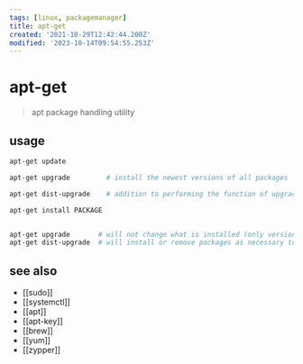 ```yaml
---
tags: [linux, packagemanager]
title: apt-get
created: '2021-10-29T12:42:44.200Z'
modified: '2023-10-14T09:54:55.253Z'
---
```


# apt-get

> apt package handling utility

## usage

```sh
apt-get update

apt-get upgrade         # install the newest versions of all packages

apt-get dist-upgrade    # addition to performing the function of upgrade, also intelligently handles changing dependencies with new versions

apt-get install PACKAGE


apt-get upgrade       # will not change what is installed (only versions),
apt-get dist-upgrade  # will install or remove packages as necessary to complete the upgrade
```

## see also

- [[sudo]]
- [[systemctl]]
- [[apt]]
- [[apt-key]]
- [[brew]]
- [[yum]]
- [[zypper]]
